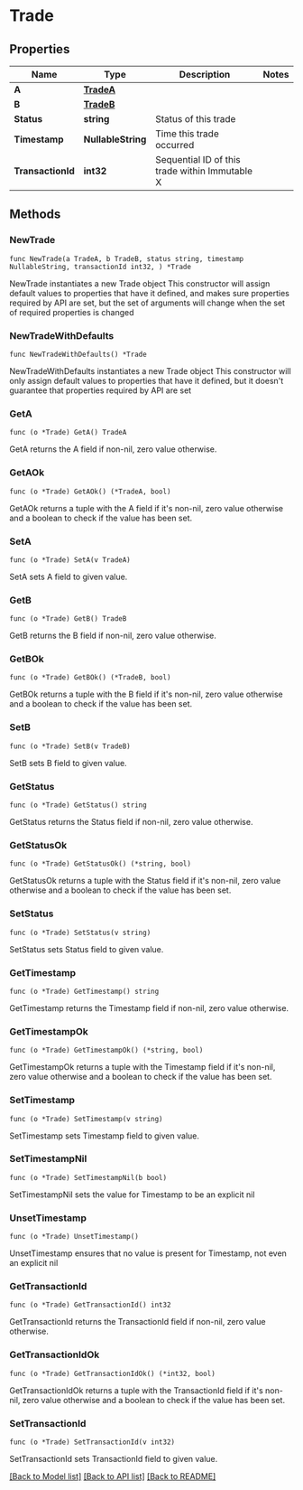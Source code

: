 # Trade

## Properties

Name | Type | Description | Notes
------------ | ------------- | ------------- | -------------
**A** | [**TradeA**](TradeA.md) |  | 
**B** | [**TradeB**](TradeB.md) |  | 
**Status** | **string** | Status of this trade | 
**Timestamp** | **NullableString** | Time this trade occurred | 
**TransactionId** | **int32** | Sequential ID of this trade within Immutable X | 

## Methods

### NewTrade

`func NewTrade(a TradeA, b TradeB, status string, timestamp NullableString, transactionId int32, ) *Trade`

NewTrade instantiates a new Trade object
This constructor will assign default values to properties that have it defined,
and makes sure properties required by API are set, but the set of arguments
will change when the set of required properties is changed

### NewTradeWithDefaults

`func NewTradeWithDefaults() *Trade`

NewTradeWithDefaults instantiates a new Trade object
This constructor will only assign default values to properties that have it defined,
but it doesn't guarantee that properties required by API are set

### GetA

`func (o *Trade) GetA() TradeA`

GetA returns the A field if non-nil, zero value otherwise.

### GetAOk

`func (o *Trade) GetAOk() (*TradeA, bool)`

GetAOk returns a tuple with the A field if it's non-nil, zero value otherwise
and a boolean to check if the value has been set.

### SetA

`func (o *Trade) SetA(v TradeA)`

SetA sets A field to given value.


### GetB

`func (o *Trade) GetB() TradeB`

GetB returns the B field if non-nil, zero value otherwise.

### GetBOk

`func (o *Trade) GetBOk() (*TradeB, bool)`

GetBOk returns a tuple with the B field if it's non-nil, zero value otherwise
and a boolean to check if the value has been set.

### SetB

`func (o *Trade) SetB(v TradeB)`

SetB sets B field to given value.


### GetStatus

`func (o *Trade) GetStatus() string`

GetStatus returns the Status field if non-nil, zero value otherwise.

### GetStatusOk

`func (o *Trade) GetStatusOk() (*string, bool)`

GetStatusOk returns a tuple with the Status field if it's non-nil, zero value otherwise
and a boolean to check if the value has been set.

### SetStatus

`func (o *Trade) SetStatus(v string)`

SetStatus sets Status field to given value.


### GetTimestamp

`func (o *Trade) GetTimestamp() string`

GetTimestamp returns the Timestamp field if non-nil, zero value otherwise.

### GetTimestampOk

`func (o *Trade) GetTimestampOk() (*string, bool)`

GetTimestampOk returns a tuple with the Timestamp field if it's non-nil, zero value otherwise
and a boolean to check if the value has been set.

### SetTimestamp

`func (o *Trade) SetTimestamp(v string)`

SetTimestamp sets Timestamp field to given value.


### SetTimestampNil

`func (o *Trade) SetTimestampNil(b bool)`

 SetTimestampNil sets the value for Timestamp to be an explicit nil

### UnsetTimestamp
`func (o *Trade) UnsetTimestamp()`

UnsetTimestamp ensures that no value is present for Timestamp, not even an explicit nil
### GetTransactionId

`func (o *Trade) GetTransactionId() int32`

GetTransactionId returns the TransactionId field if non-nil, zero value otherwise.

### GetTransactionIdOk

`func (o *Trade) GetTransactionIdOk() (*int32, bool)`

GetTransactionIdOk returns a tuple with the TransactionId field if it's non-nil, zero value otherwise
and a boolean to check if the value has been set.

### SetTransactionId

`func (o *Trade) SetTransactionId(v int32)`

SetTransactionId sets TransactionId field to given value.



[[Back to Model list]](../README.md#documentation-for-models) [[Back to API list]](../README.md#documentation-for-api-endpoints) [[Back to README]](../README.md)


